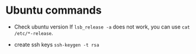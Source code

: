 # Ubuntu commands

* Check ubuntu version
  If `lsb_release -a` does not work, you can use `cat /etc/*-release`.

* create ssh keys
  `ssh-keygen -t rsa`

